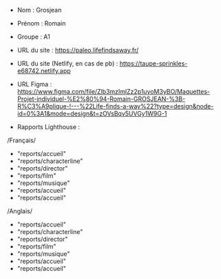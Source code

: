 - Nom : Grosjean
- Prénom : Romain
- Groupe : A1

- URL du site : https://paleo.lifefindsaway.fr/
- URL du site (Netlify, en cas de pb) : https://taupe-sprinkles-e68742.netlify.app
- URL Figma : https://www.figma.com/file/Zlb3mzImlZz2p1uyoM3yBO/Maquettes-Projet-individuel-%E2%80%94-Romain-GROSJEAN-%3B-R%C3%A9plique-!---%22Life-finds-a-way%22?type=design&node-id=0%3A1&mode=design&t=zOVsBqv5UVGy1W9G-1


* Rapports Lighthouse :

/Français/
- "reports/accueil"
- "reports/characterline"
- "reports/director"
- "reports/film"
- "reports/musique"
- "reports/accueil"
- "reports/accueil"

/Anglais/
- "reports/accueil"
- "reports/characterline"
- "reports/director"
- "reports/film"
- "reports/musique"
- "reports/accueil"
- "reports/accueil"